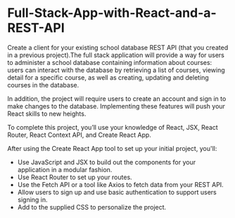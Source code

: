 # Full-Stack-App-with-React-and-a-REST-API
Create a client for your existing school database REST API (that you created in a previous project).The full stack application will provide a way for users to administer a school database containing information about courses: users can interact with the database by retrieving a list of courses, viewing detail for a specific course, as well as creating, updating and deleting courses in the database.

In addition, the project will require users to create an account and sign in to make changes to the database. Implementing these features will push your React skills to new heights.

To complete this project, you’ll use your knowledge of React, JSX, React Router, React Context API, and Create React App.

After using the Create React App tool to set up your initial project, you'll:

<ul>
<li>Use JavaScript and JSX to build out the components for your application in a modular fashion.</li>
<li>Use React Router to set up your routes.</li>
<li>Use the Fetch API or a tool like Axios to fetch data from your REST API.</li>
<li>Allow users to sign up and use basic authentication to support users signing in.</li>
<li>Add to the supplied CSS to personalize the project.</li>
</ul>

